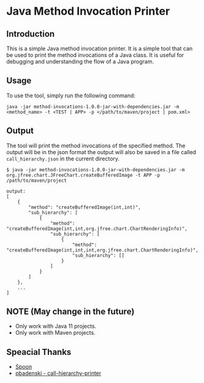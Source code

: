# Java Method Invocation Printer

## Introduction
This is a simple Java method invocation printer. It is a simple tool that can be used to print the method invocations of a Java class. It is useful for debugging and understanding the flow of a Java program.


## Usage
To use the tool, simply run the following command:
```
java -jar method-invocations-1.0.0-jar-with-dependencies.jar -m <method_name> -t <TEST | APP> -p </path/to/maven/project | pom.xml>
```

## Output
The tool will print the method invocations of the specified method. The output will be in the json format the output will also be saved in a file called `call_hierarchy.json` in the current directory.
```
$ java -jar method-invocations-1.0.0-jar-with-dependencies.jar -m org.jfree.chart.JFreeChart.createBufferedImage -t APP -p /path/to/maven/project

output:
[
    {
        "method": "createBufferedImage(int,int)",
        "sub_hierarchy": [
            {
                "method": "createBufferedImage(int,int,org.jfree.chart.ChartRenderingInfo)",
                "sub_hierarchy": [
                    {
                        "method": "createBufferedImage(int,int,int,org.jfree.chart.ChartRenderingInfo)",
                        "sub_hierarchy": []
                    }
                ]
            }
        ]
    },
    ...
]
```

## NOTE (May change in the future)
- Only work with Java 11 projects.
- Only work with Maven projects.


## Speacial Thanks
- [Spoon](https://github.com/INRIA/spoon)
- [pbadenski - call-hierarchy-printer](https://github.com/pbadenski/call-hierarchy-printer)
